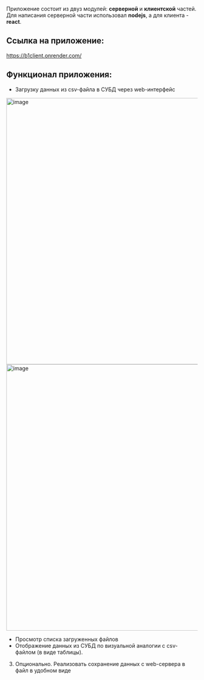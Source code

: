 Приложение состоит из двуз модулей: **серверной** и **клиентской** частей. Для написания серверной части использовал **nodejs**, а для клиента - **react**.<br/>
## Ссылка на приложение: 
https://b1client.onrender.com/ <br/>

## Функционал приложения:
- Загрузку данных из csv-файла в СУБД через web-интерфейс<br/>
<img width="700" alt="image" src="https://github.com/ImanSheyma/b1-test/assets/117591613/6dc06559-9c67-48da-9185-ffe5acd7c607">
<img width="700" alt="image" src="https://github.com/ImanSheyma/b1-test/assets/117591613/1c61cedd-d8ec-4a3c-92ae-6a23f5cb9c76">

- Просмотр списка загруженных файлов
- Отображение данных из СУБД по визуальной аналогии с csv-файлом (в виде
таблицы).

3. Опционально. Реализовать сохранение данных с web-сервера в файл в удобном виде
